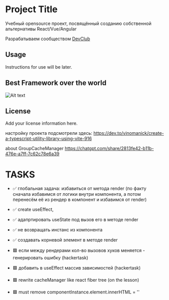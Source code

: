 # Project Title

Учебный opensource проект, посвящённый созданию собственной альтернативы React/Vue/Angular 

Разрабатываем сообществом [DevClub](https://it-incubator.io/dev-club)

## Usage

Instructions for use will be later.

## Best Framework over the world

![Alt text](logo/logo.png) 

## License

Add your license information here.


настройку проекта подсмотрели здесь:
https://dev.to/vinomanick/create-a-typescript-utility-library-using-vite-916

about GroupCacheManager
https://chatgpt.com/share/2813fe42-b11b-476e-a7ff-7c62c78e6a39


# TASKS

- ✅ глобальная задача: избавиться от метода render (по факту сначала избавимся от логики внутри компонента, а потом 
перенесём её из рендер в компонент и избавимся от render)
- ✅ create useEffect,
- ✅ адапртировать useState под вызов его в методе render
- ✅ не возвращать инстанс из компонента
- ✅ создавать корневой элемент в методе render 

- 🟩 если между рендерами кол-во вызовов хуков меняется - генерировать ошибку (hackertask)
- 🟩 добавить в useEffect массив зависимостей (hackertask)
- 🟩 rewrite cacheManager like react fiber tree (on the lesson)
- 🟩 must remove componentInstance.element.innerHTML = ''

